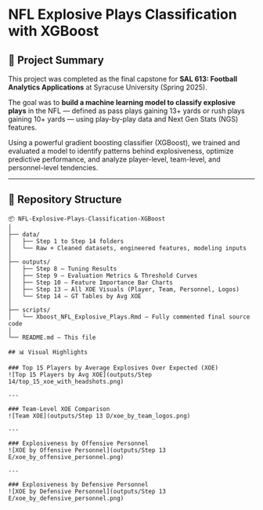 # NFL Explosive Plays Classification with XGBoost

## 🎯 Project Summary

This project was completed as the final capstone for **SAL 613: Football Analytics Applications** at Syracuse University (Spring 2025). 

The goal was to **build a machine learning model to classify explosive plays** in the NFL — defined as pass plays gaining 13+ yards or rush plays gaining 10+ yards — using play-by-play data and Next Gen Stats (NGS) features.

Using a powerful gradient boosting classifier (XGBoost), we trained and evaluated a model to identify patterns behind explosiveness, optimize predictive performance, and analyze player-level, team-level, and personnel-level tendencies.

---

## 📁 Repository Structure

```plaintext
📦 NFL-Explosive-Plays-Classification-XGBoost
│
├── data/
│   ├── Step 1 to Step 14 folders
│   └── Raw + Cleaned datasets, engineered features, modeling inputs
│
├── outputs/
│   ├── Step 8 – Tuning Results
│   ├── Step 9 – Evaluation Metrics & Threshold Curves
│   ├── Step 10 – Feature Importance Bar Charts
│   ├── Step 13 – All XOE Visuals (Player, Team, Personnel, Logos)
│   └── Step 14 – GT Tables by Avg XOE
│
├── scripts/
│   └── Xboost_NFL_Explosive_Plays.Rmd – Fully commented final source code
│
└── README.md – This file

## 📊 Visual Highlights

### Top 15 Players by Average Explosives Over Expected (XOE)
![Top 15 Players by Avg XOE](outputs/Step 14/top_15_xoe_with_headshots.png)

---

### Team-Level XOE Comparison
![Team XOE](outputs/Step 13 D/xoe_by_team_logos.png)

---

### Explosiveness by Offensive Personnel
![XOE by Offensive Personnel](outputs/Step 13 E/xoe_by_offensive_personnel.png)

---

### Explosiveness by Defensive Personnel
![XOE by Defensive Personnel](outputs/Step 13 E/xoe_by_defensive_personnel.png)
